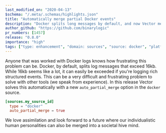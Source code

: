 ```yaml
---
last_modified_on: "2020-04-13"
$schema: "/.meta/.schemas/highlights.json"
title: "Automatically merge partial Docker events"
description: "Docker splits long messages by default, and now Vector merges them back for you"
author_github: "https://github.com/binarylogic"
pr_numbers: [1457]
release: "0.8.0"
importance: "high"
tags: ["type: enhancement", "domain: sources", "source: docker", "platform: docker"]
---
```


Anyone that was worked with Docker logs knows how frustrating this problem
can be. Docker, by default, splits log messages that exceed 16kb. While 16kb
seems like a lot, it can easily be exceeded if you're logging rich structured
events. This can be a very difficult and frustrating problem to solve with
other tools (we speak from experience). In this release Vector solves this
automatically with a new `auto_partial_merge` option in the `docker` source.

```toml title="vector.toml"
[sources.my_source_id]
  type = "docker"
  auto_partial_merge = true
```

We love assimilation and look forward to a future where our individualistic
human personalities can also be merged into a societal hive mind.



